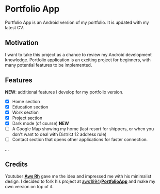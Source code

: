 # Portfolio App

Portfolio App is an Android version of my portfolio. It is updated with my latest CV.

## Motivation

I want to take this project as a chance to review my Android development knowledge. Portfolio application is an exciting project for beginners, with many potential features to be implemented.

## Features

**NEW**: additional features I develop for my portfolio version.

- [x] Home section
- [x] Education section
- [x] Work section
- [x] Project section
- [x] Dark mode (of course) **NEW**
- [ ] A Google Map showing my home (last resort for shippers, or when you don't want to deal with District 12 address rule)
- [ ] Contact section that opens other applications for faster connection.

...

## Credits

Youtuber [**Aws Rh**](https://youtu.be/-Cf7sQ2HobQ) gave me the idea and impressed me with his minimalist design. I decided to fork his project at [aws1994](https://github.com/aws1994)/**[PortfolioApp](https://github.com/aws1994/PortfolioApp)** and make my own version on top of it.

